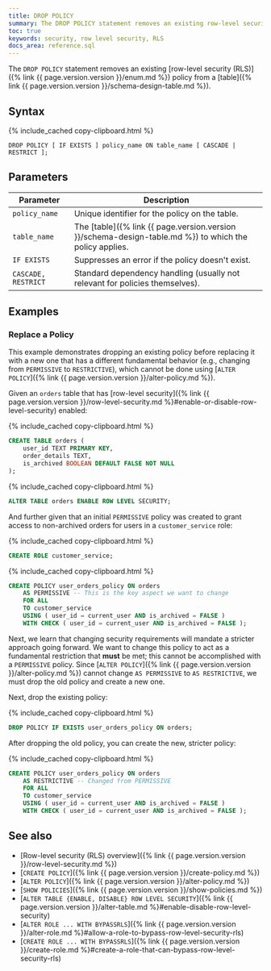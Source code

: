 ```yaml
---
title: DROP POLICY
summary: The DROP POLICY statement removes an existing row-level security (RLS) policy from a table.
toc: true
keywords: security, row level security, RLS
docs_area: reference.sql
---
```


The `DROP POLICY` statement removes an existing [row-level security (RLS)]({% link {{ page.version.version }}/enum.md %}) policy from a [table]({% link {{ page.version.version }}/schema-design-table.md %}).

## Syntax

<!--

NB. This is commented out while we wait for a fix to DOC-12125

<div>
{% remote_include https://raw.githubusercontent.com/cockroachdb/generated-diagrams/{{ page.release_info.crdb_branch_name }}/grammar_svg/drop_policy_stmt.html %}
</div>
-->

{% include_cached copy-clipboard.html %}
~~~
DROP POLICY [ IF EXISTS ] policy_name ON table_name [ CASCADE | RESTRICT ];
~~~

## Parameters

| Parameter           | Description                                                                                            |
|---------------------|--------------------------------------------------------------------------------------------------------|
| `policy_name`       | Unique identifier for the policy on the table.                                                         |
| `table_name`        | The [table]({% link {{ page.version.version }}/schema-design-table.md %}) to which the policy applies. |
| `IF EXISTS`         | Suppresses an error if the policy doesn't exist.                                                       |
| `CASCADE, RESTRICT` | Standard dependency handling (usually not relevant for policies themselves).                           |

## Examples

### Replace a Policy

This example demonstrates dropping an existing policy before replacing it with a new one that has a different fundamental behavior (e.g., changing from `PERMISSIVE` to `RESTRICTIVE`), which cannot be done using [`ALTER POLICY`]({% link {{ page.version.version }}/alter-policy.md %}).

Given an `orders` table that has [row-level security]({% link {{ page.version.version }}/row-level-security.md %}#enable-or-disable-row-level-security) enabled:

{% include_cached copy-clipboard.html %}
~~~ sql
CREATE TABLE orders (
    user_id TEXT PRIMARY KEY,
    order_details TEXT,
    is_archived BOOLEAN DEFAULT FALSE NOT NULL
);
~~~


{% include_cached copy-clipboard.html %}
~~~ sql
ALTER TABLE orders ENABLE ROW LEVEL SECURITY;
~~~

And further given that an initial `PERMISSIVE` policy was created to grant access to non-archived orders for users in a `customer_service` role:

{% include_cached copy-clipboard.html %}
~~~ sql
CREATE ROLE customer_service;
~~~

{% include_cached copy-clipboard.html %}
~~~ sql
CREATE POLICY user_orders_policy ON orders
    AS PERMISSIVE -- This is the key aspect we want to change
    FOR ALL
    TO customer_service
    USING ( user_id = current_user AND is_archived = FALSE )
    WITH CHECK ( user_id = current_user AND is_archived = FALSE );
~~~

Next, we learn that changing security requirements will mandate a stricter approach going forward. We want to change this policy to act as a fundamental restriction that **must** be met; this cannot be accomplished with a `PERMISSIVE` policy. Since [`ALTER POLICY`]({% link {{ page.version.version }}/alter-policy.md %}) cannot change `AS PERMISSIVE` to `AS RESTRICTIVE`, we must drop the old policy and create a new one.

Next, drop the existing policy:

{% include_cached copy-clipboard.html %}
~~~ sql
DROP POLICY IF EXISTS user_orders_policy ON orders;
~~~

After dropping the old policy, you can create the new, stricter policy:

{% include_cached copy-clipboard.html %}
~~~ sql
CREATE POLICY user_orders_policy ON orders
    AS RESTRICTIVE -- Changed from PERMISSIVE
    FOR ALL
    TO customer_service
    USING ( user_id = current_user AND is_archived = FALSE )
    WITH CHECK ( user_id = current_user AND is_archived = FALSE );
~~~

## See also

- [Row-level security (RLS) overview]({% link {{ page.version.version }}/row-level-security.md %})
- [`CREATE POLICY`]({% link {{ page.version.version }}/create-policy.md %})
- [`ALTER POLICY`]({% link {{ page.version.version }}/alter-policy.md %})
- [`SHOW POLICIES`]({% link {{ page.version.version }}/show-policies.md %})
- [`ALTER TABLE {ENABLE, DISABLE} ROW LEVEL SECURITY`]({% link {{ page.version.version }}/alter-table.md %}#enable-disable-row-level-security)
- [`ALTER ROLE ... WITH BYPASSRLS`]({% link {{ page.version.version }}/alter-role.md %}#allow-a-role-to-bypass-row-level-security-rls)
- [`CREATE ROLE ... WITH BYPASSRLS`]({% link {{ page.version.version }}/create-role.md %}#create-a-role-that-can-bypass-row-level-security-rls)

<!-- Sqlchecker test cleanup block. NB. This must always come last. Be sure to comment this out when finished writing the doc. -->

<!--

{% include_cached copy-clipboard.html %}
~~~ sql
DROP POLICY IF EXISTS user_orders_policy ON orders CASCADE;
DROP TABLE IF EXISTS orders CASCADE;
DROP USER customer_service;
~~~

-->
